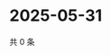 # 2025-05-31

共 0 条

<!-- BEGIN ZHIHUVIDEO -->
<!-- 最后更新时间 Sat May 31 2025 10:27:41 GMT+0800 (China Standard Time) -->

<!-- END ZHIHUVIDEO -->
